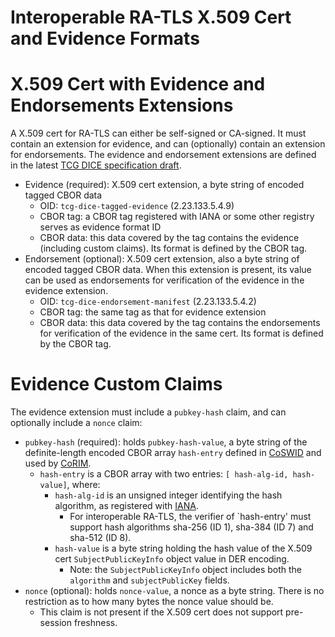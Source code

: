 Interoperable RA-TLS X.509 Cert and Evidence Formats
====

# X.509 Cert with Evidence and Endorsements Extensions

A X.509 cert for RA-TLS can either be self-signed or CA-signed. It must contain an extension for evidence, and can (optionally) contain an extension for endorsements. The evidence and endorsement extensions are defined in the latest [TCG DICE specification draft](https://members.trustedcomputinggroup.org/wg/DICE/document/36858).
- Evidence (required): X.509 cert extension, a byte string of encoded tagged CBOR data
    - OID: `tcg-dice-tagged-evidence` (2.23.133.5.4.9)
    - CBOR tag: a CBOR tag registered with IANA or some other registry serves as evidence format ID
    - CBOR data: this data covered by the tag contains the evidence (including custom claims). Its format is defined by the CBOR tag. 
- Endorsement (optional): X.509 cert extension, also a byte string of encoded tagged CBOR data. When this extension is present, its value can be used as endorsements for verification of the evidence in the evidence extension.
    - OID: `tcg-dice-endorsement-manifest` (2.23.133.5.4.2)
    - CBOR tag: the same tag as that for evidence extension
    - CBOR data: this data covered by the tag contains the endorsements for verification of the evidence in the same cert. Its format is defined by the CBOR tag. 

# Evidence Custom Claims
The evidence extension must include a `pubkey-hash` claim, and can optionally include a `nonce` claim:

- `pubkey-hash` (required): holds `pubkey-hash-value`, a byte string of the definite-length encoded CBOR array `hash-entry` defined in [CoSWID](https://github.com/sacmwg/draft-ietf-sacm-coswid/blob/master/draft-ietf-sacm-coswid.md) and used by [CoRIM](https://github.com/ietf-rats/ietf-corim-cddl/blob/main/concise-mid-tag.cddl).
    - `hash-entry` is a CBOR array with two entries: `[ hash-alg-id, hash-value]`, where:
        - `hash-alg-id` is an unsigned integer identifying the hash algorithm, as registered with [IANA](https://www.iana.org/assignments/named-information/named-information.xhtml).
            -  For interoperable RA-TLS, the verifier of `hash-entry' must support hash algorithms sha-256 (ID 1), sha-384 (ID 7) and sha-512 (ID 8).
        - `hash-value` is a byte string holding the hash value of the X.509 cert `SubjectPublicKeyInfo` object value in DER encoding.
            - Note: the `SubjectPublicKeyInfo` object includes both the `algorithm` and `subjectPublicKey` fields.
- `nonce` (optional): holds `nonce-value`, a nonce as a byte string. There is no restriction as to how many bytes the nonce value should be.
    - This claim is not present if the X.509 cert does not support pre-session freshness.
